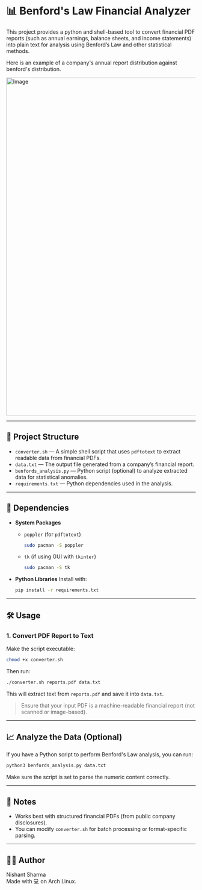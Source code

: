 
# 📊 Benford's Law Financial Analyzer

This project provides a python and shell-based tool to convert financial PDF reports (such as annual earnings, balance sheets, and income statements) into plain text for analysis using Benford’s Law and other statistical methods.

Here is an example of a company's annual report distribution against benford's distribution.

<img width="1706" height="898" alt="Image" src="https://github.com/user-attachments/assets/9f2ce12a-93f5-401f-8bf9-b0ecf1bbac93" />

---

## 📁 Project Structure

- `converter.sh` — A simple shell script that uses `pdftotext` to extract readable data from financial PDFs.
- `data.txt` — The output file generated from a company’s financial report.
- `benfords_analysis.py` — Python script (optional) to analyze extracted data for statistical anomalies.
- `requirements.txt` — Python dependencies used in the analysis.

---

## 🔧 Dependencies

- **System Packages**
  - `poppler` (for `pdftotext`)
    ```bash
    sudo pacman -S poppler
    ```
  - `tk` (if using GUI with `tkinter`)
    ```bash
    sudo pacman -S tk
    ```

- **Python Libraries**
  Install with:
  ```bash
  pip install -r requirements.txt
  ```

---

## 🛠 Usage

### 1. Convert PDF Report to Text

Make the script executable:

```bash
chmod +x converter.sh
```

Then run:

```bash
./converter.sh reports.pdf data.txt
```

This will extract text from `reports.pdf` and save it into `data.txt`.

> Ensure that your input PDF is a machine-readable financial report (not scanned or image-based).

---

## 📈 Analyze the Data (Optional)

If you have a Python script to perform Benford's Law analysis, you can run:

```bash
python3 benfords_analysis.py data.txt
```

Make sure the script is set to parse the numeric content correctly.

---

## 📌 Notes

- Works best with structured financial PDFs (from public company disclosures).
- You can modify `converter.sh` for batch processing or format-specific parsing.

---

## 🧑‍💻 Author

Nishant Sharma  
Made with 💻 on Arch Linux.
